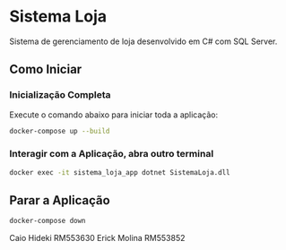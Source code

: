 # Sistema Loja

Sistema de gerenciamento de loja desenvolvido em C# com SQL Server.

## Como Iniciar

### Inicialização Completa

Execute o comando abaixo para iniciar toda a aplicação:

```bash
docker-compose up --build
```

### Interagir com a Aplicação, abra outro terminal

```bash
docker exec -it sistema_loja_app dotnet SistemaLoja.dll
```

## Parar a Aplicação

```bash
docker-compose down

```

Caio Hideki RM553630
Erick Molina RM553852
